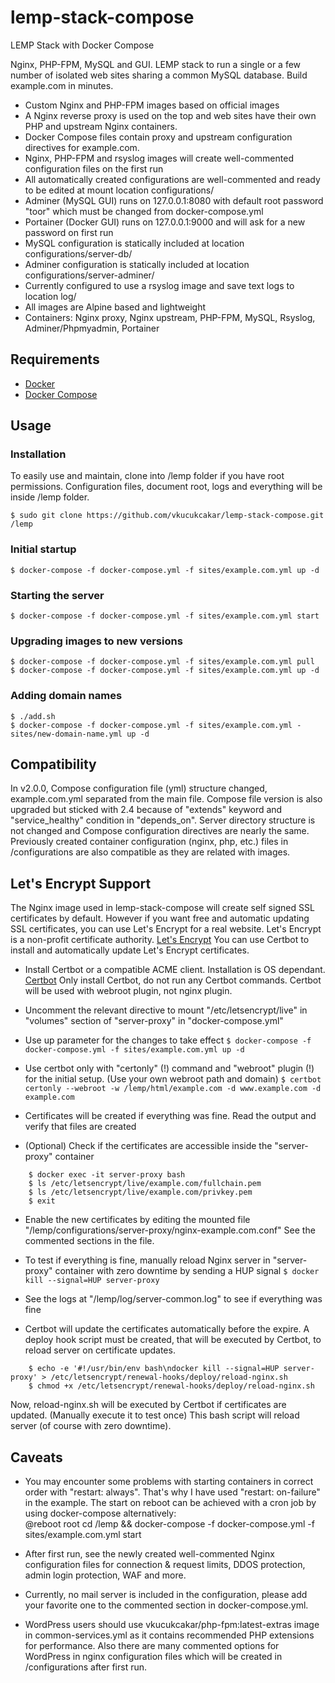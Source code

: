 # lemp-stack-compose

LEMP Stack with Docker Compose

Nginx, PHP-FPM, MySQL and GUI.
LEMP stack to run a single or a few number of isolated web sites sharing a common MySQL database.
Build example.com in minutes.

* Custom Nginx and PHP-FPM images based on official images
* A Nginx reverse proxy is used on the top and web sites have their own PHP and upstream Nginx containers.
* Docker Compose files contain proxy and upstream configuration directives for example.com. 
* Nginx, PHP-FPM and rsyslog images will create well-commented configuration files on the first run
* All automatically created configurations are well-commented and ready to be edited at mount location configurations/
* Adminer (MySQL GUI) runs on 127.0.0.1:8080 with default root password "toor" which must be changed from docker-compose.yml
* Portainer (Docker GUI) runs on 127.0.0.1:9000 and will ask for a new password on first run
* MySQL configuration is statically included at location configurations/server-db/
* Adminer configuration is statically included at location configurations/server-adminer/
* Currently configured to use a rsyslog image and save text logs to location log/
* All images are Alpine based and lightweight
* Containers: Nginx proxy, Nginx upstream, PHP-FPM, MySQL, Rsyslog, Adminer/Phpmyadmin, Portainer

## Requirements

* [Docker](https://docs.docker.com/engine/installation/#server )
* [Docker Compose](https://docs.docker.com/compose/install/ )

## Usage

### Installation

To easily use and maintain, clone into /lemp folder if you have root permissions.
Configuration files, document root, logs and everything will be inside /lemp folder.

	$ sudo git clone https://github.com/vkucukcakar/lemp-stack-compose.git /lemp

### Initial startup
	$ docker-compose -f docker-compose.yml -f sites/example.com.yml up -d

### Starting the server
	$ docker-compose -f docker-compose.yml -f sites/example.com.yml start
	
### Upgrading images to new versions
	$ docker-compose -f docker-compose.yml -f sites/example.com.yml pull
	$ docker-compose -f docker-compose.yml -f sites/example.com.yml up -d
	
### Adding domain names
	$ ./add.sh
	$ docker-compose -f docker-compose.yml -f sites/example.com.yml -sites/new-domain-name.yml up -d

## Compatibility

In v2.0.0, Compose configuration file (yml) structure changed, example.com.yml separated from the main file.
Compose file version is also upgraded but sticked with 2.4 because of "extends" keyword and "service_healthy" condition in "depends_on".
Server directory structure is not changed and Compose configuration directives are nearly the same.
Previously created container configuration (nginx, php, etc.) files in /configurations are also compatible as they are related with images.

## Let's Encrypt Support

The Nginx image used in lemp-stack-compose will create self signed SSL certificates by default.
However if you want free and automatic updating SSL certificates, you can use Let's Encrypt for a real website. 
Let's Encrypt is a non-profit certificate authority. [Let's Encrypt](https://letsencrypt.org/ )
You can use Certbot to install and automatically update Let's Encrypt certificates.

* Install Certbot or a compatible ACME client. Installation is OS dependant. 
  [Certbot](https://certbot.eff.org/instructions ) 
  Only install Certbot, do not run any Certbot commands. Certbot will be used with webroot plugin, not nginx plugin.

* Uncomment the relevant directive to mount "/etc/letsencrypt/live" in "volumes" section of "server-proxy" in "docker-compose.yml"

* Use up parameter for the changes to take effect
    `$ docker-compose -f docker-compose.yml -f sites/example.com.yml up -d`

* Use certbot only with "certonly" (!) command and "webroot" plugin (!) for the initial setup. (Use your own webroot path and domain)
    `$ certbot certonly --webroot -w /lemp/html/example.com -d www.example.com -d example.com`

* Certificates will be created if everything was fine. Read the output and verify that files are created
	
* (Optional) Check if the certificates are accessible inside the "server-proxy" container
```
	$ docker exec -it server-proxy bash
	$ ls /etc/letsencrypt/live/example.com/fullchain.pem
	$ ls /etc/letsencrypt/live/example.com/privkey.pem
	$ exit
```

* Enable the new certificates by editing the mounted file "/lemp/configurations/server-proxy/nginx-example.com.conf"
  See the commented sections in the file.

* To test if everything is fine, manually reload Nginx server in "server-proxy" container with zero downtime by sending a HUP signal
    `$ docker kill --signal=HUP server-proxy`

* See the logs at "/lemp/log/server-common.log" to see if everything was fine

* Certbot will update the certificates automatically before the expire.
  A deploy hook script must be created, that will be executed by Certbot, to reload server on certificate updates.

```
    $ echo -e '#!/usr/bin/env bash\ndocker kill --signal=HUP server-proxy' > /etc/letsencrypt/renewal-hooks/deploy/reload-nginx.sh
    $ chmod +x /etc/letsencrypt/renewal-hooks/deploy/reload-nginx.sh
```

  Now, reload-nginx.sh will be executed by Certbot if certificates are updated. (Manually execute it to test once)
  This bash script will reload server (of course with zero downtime).
  

## Caveats

* You may encounter some problems with starting containers in correct order with "restart: always".
  That's why I have used "restart: on-failure" in the example.
  The start on reboot can be achieved with a cron job by using docker-compose alternatively:  
  @reboot root cd /lemp && docker-compose -f docker-compose.yml -f sites/example.com.yml start

* After first run, see the newly created well-commented Nginx configuration files for connection & request limits, DDOS protection, admin login protection, WAF and more.  

* Currently, no mail server is included in the configuration, please add your favorite one to the commented section in docker-compose.yml.

* WordPress users should use vkucukcakar/php-fpm:latest-extras image in common-services.yml as it contains recommended PHP extensions
  for performance. Also there are many commented options for WordPress in nginx configuration files which will be created in /configurations after first run.
